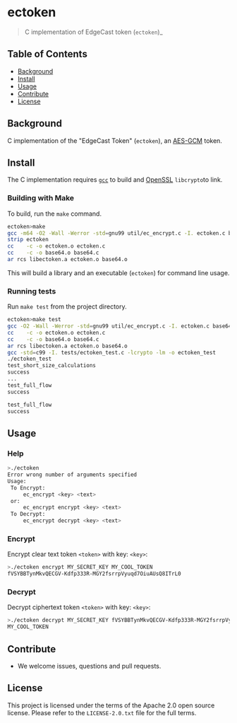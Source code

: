 # ectoken
> C implementation of EdgeCast token (`ectoken`)_


## Table of Contents

- [Background](#background)
- [Install](#install)
- [Usage](#usage)
- [Contribute](#contribute)
- [License](#license)


## Background

C implementation of the "EdgeCast Token" (`ectoken`), an [AES-GCM](https://tools.ietf.org/html/rfc5288) token.

## Install

The C implementation requires [`gcc`](https://gcc.gnu.org/) to build and [OpenSSL](https://www.openssl.org/) `libcrypto`to link.
 
### Building with Make

To build, run the `make` command.

```sh
ectoken>make
gcc -m64 -O2 -Wall -Werror -std=gnu99 util/ec_encrypt.c -I. ectoken.c base64.c -o ectoken -lcrypto  -lm
strip ectoken
cc    -c -o ectoken.o ectoken.c
cc    -c -o base64.o base64.c
ar rcs libectoken.a ectoken.o base64.o
```

This will build a library and an executable (`ectoken`) for command line usage.

### Running tests

Run `make test` from the project directory.

```sh
ectoken>make test
gcc -O2 -Wall -Werror -std=gnu99 util/ec_encrypt.c -I. ectoken.c base64.c -o ectoken -lcrypto  -lm
cc    -c -o ectoken.o ectoken.c
cc    -c -o base64.o base64.c
ar rcs libectoken.a ectoken.o base64.o
gcc -std=c99 -I. tests/ectoken_test.c -lcrypto -lm -o ectoken_test
./ectoken_test
test_short_size_calculations
success
...
test_full_flow
success

test_full_flow
success
```


## Usage

### Help
```sh
>./ectoken 
Error wrong number of arguments specified
Usage: 
 To Encrypt:
     ec_encrypt <key> <text>
 or:
     ec_encrypt encrypt <key> <text>
 To Decrypt:
     ec_encrypt decrypt <key> <text>
```

### Encrypt

Encrypt clear text token `<token>` with key: `<key>`:
```sh
>./ectoken encrypt MY_SECRET_KEY MY_COOL_TOKEN
fVSYBBTynMkvQECGV-Kdfp333R-MGY2fsrrpVyuqd7OiuAUsQ8ITrL0
```

### Decrypt

Decrypt ciphertext token `<token>` with key: `<key>`:
```sh
>./ectoken decrypt MY_SECRET_KEY fVSYBBTynMkvQECGV-Kdfp333R-MGY2fsrrpVyuqd7OiuAUsQ8ITrL0
MY_COOL_TOKEN
```


## Contribute

- We welcome issues, questions and pull requests.


## License

This project is licensed under the terms of the Apache 2.0 open source license. Please refer to the `LICENSE-2.0.txt` file for the full terms.
